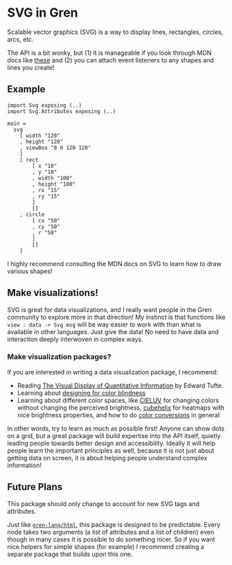 # SVG in Gren

Scalable vector graphics (SVG) is a way to display lines, rectangles, circles, arcs, etc.

The API is a bit wonky, but (1) it is manageable if you look through MDN docs like [these](https://developer.mozilla.org/en-US/docs/Web/SVG/Element/rect) and (2) you can attach event listeners to any shapes and lines you create!

## Example

```gren
import Svg exposing (..)
import Svg.Attributes exposing (..)

main =
  svg
    [ width "120"
    , height "120"
    , viewBox "0 0 120 120"
    ]
    [ rect
        [ x "10"
        , y "10"
        , width "100"
        , height "100"
        , rx "15"
        , ry "15"
        ]
        []
    , circle
        [ cx "50"
        , cy "50"
        , r "50"
        ]
        []
    ]
```

I highly recommend consulting the MDN docs on SVG to learn how to draw various shapes!

## Make visualizations!

SVG is great for data visualizations, and I really want people in the Gren community to explore more in that direction! My instinct is that functions like `view : data -> Svg msg` will be way easier to work with than what is available in other languages. Just give the data! No need to have data and interaction deeply interwoven in complex ways.

### Make visualization packages?

If you are interested in writing a data visualization package, I recommend:

- Reading [The Visual Display of Quantitative Information](https://www.edwardtufte.com/tufte/books_vdqi) by Edward Tufte.
- Learning about [designing for color blindness](https://www.alanzucconi.com/2015/12/16/color-blindness/)
- Learning about different color spaces, like [CIELUV](https://en.wikipedia.org/wiki/CIELUV) for changing colors without changing the perceived brightness, [cubehelix](https://www.mrao.cam.ac.uk/~dag/CUBEHELIX/) for heatmaps with nice brightness properties, and how to do [color conversions](https://www.cs.rit.edu/~ncs/color/t_convert.html) in general

In other words, try to learn as much as possible first! Anyone can show dots on a grid, but a great package will build expertise into the API itself, quietly leading people towards better design and accessibility. Ideally it will help people learn the important principles as well, because it is not just about getting data on screen, it is about helping people understand complex information!

## Future Plans

This package should only change to account for new SVG tags and attributes.

Just like [`gren-lang/html`](https://package.gren-lang.org/packages/gren-lang/html/latest), this package is designed to be predictable. Every node takes two arguments (a list of attributes and a list of children) even though in many cases it is possible to do something nicer. So if you want nice helpers for simple shapes (for example) I recommend creating a separate package that builds upon this one.
